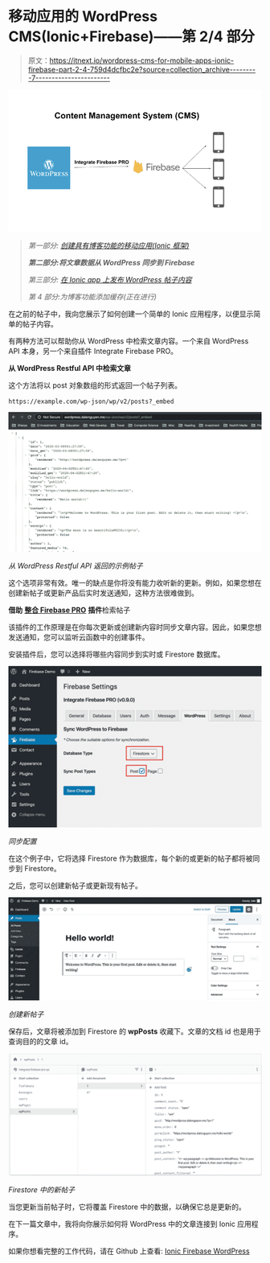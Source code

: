 # 移动应用的 WordPress CMS(Ionic+Firebase)——第 2/4 部分

> 原文：<https://itnext.io/wordpress-cms-for-mobile-apps-ionic-firebase-part-2-4-759d4dcfbc2e?source=collection_archive---------7----------------------->

![](img/097645bdd6589813c3ef8757622855e9.png)

> *第一部分:* [*创建具有博客功能的移动应用(Ionic 框架)*](/wordpress-cms-for-mobile-apps-ionic-firebase-part-1-4-983fea94d12)
> 
> ***第二部分:将文章数据从 WordPress 同步到 Firebase***
> 
> *第三部分:* [*在 Ionic app 上发布 WordPress 帖子内容*](https://medium.com/@dalenguyen/wordpress-cms-for-mobile-apps-ionic-firebase-part-3-4-63803349a8af)
> 
> *第 4 部分:为博客功能添加缓存(正在进行)*

在之前的帖子中，我向您展示了如何创建一个简单的 Ionic 应用程序，以便显示简单的帖子内容。

有两种方法可以帮助你从 WordPress 中检索文章内容。一个来自 WordPress API 本身，另一个来自插件 Integrate Firebase PRO。

**从 WordPress Restful API 中检索文章**

这个方法将以 post 对象数组的形式返回一个帖子列表。

```
https://example.com/wp-json/wp/v2/posts?_embed
```

![](img/c312d9f5a9432a9ecd44209bf4fb07fe.png)

*从 WordPress Restful API 返回的示例帖子*

这个选项非常有效。唯一的缺点是你将没有能力收听新的更新。例如，如果您想在创建新帖子或更新产品后实时发送通知，这种方法很难做到。

**借助** [**整合 Firebase PRO**](https://firebase-wordpress-docs.readthedocs.io/en/latest/index.html) **插件**检索帖子

该插件的工作原理是在你每次更新或创建新内容时同步文章内容。因此，如果您想发送通知，您可以监听云函数中的创建事件。

安装插件后，您可以选择将哪些内容同步到实时或 Firestore 数据库。

![](img/74436b2ad9ff67dec1babe79a2db77c1.png)

*同步配置*

在这个例子中，它将选择 Firestore 作为数据库，每个新的或更新的帖子都将被同步到 Firestore。

之后，您可以创建新帖子或更新现有帖子。

![](img/526815da91f0ccbb260613f7a35aec82.png)

*创建新帖子*

保存后，文章将被添加到 Firestore 的 **wpPosts** 收藏下。文章的文档 id 也是用于查询目的的文章 id。

![](img/e643250e93a6ee37731da2c3507442a8.png)

*Firestore 中的新帖子*

当您更新当前帖子时，它将覆盖 Firestore 中的数据，以确保它总是更新的。

在下一篇文章中，我将向你展示如何将 WordPress 中的文章连接到 Ionic 应用程序。

如果你想看完整的工作代码，请在 Github 上查看: [Ionic Firebase WordPress](https://github.com/dalenguyen/ionic-firebase-wordpress)